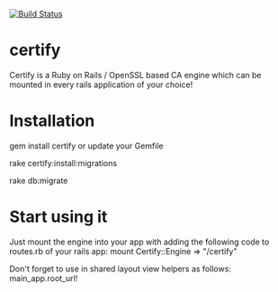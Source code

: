 [![Build Status](https://secure.travis-ci.org/dei79/certify.png)](http://travis-ci.org/dei79/certify)

certify 
=======

Certify is a Ruby on Rails / OpenSSL based CA engine which can be mounted in every rails application of your choice!

Installation
============

gem install certify or update your Gemfile 

rake certify:install:migrations

rake db:migrate

Start using it
==============

Just mount the engine into your app with adding the following code to routes.rb of your rails app: mount Certify::Engine => "/certify"

Don't forget to use in shared layout view helpers as follows: main_app.root_url!
